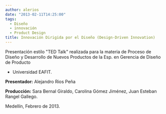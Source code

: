 ```yaml
---
author: alerios
date: "2013-02-11T14:25:00"
tags:
  - Diseño
  - innovación
  - Product Design
title: Innovación Dirigida por el Diseño (Design-Driven Innovation)
---
```


Presentación estilo "TED Talk" realizada para la materia de Proceso de Diseño
y Desarrollo de Nuevos Productos de la Esp. en Gerencia de Diseño de Producto

- Universidad EAFIT.

**Presentador:** Alejandro Rios Peña

**Producción:** Sara Bernal Giraldo, Carolina Gómez Jiménez, Juan Esteban
Rangel Gallego.

Medellín, Febrero de 2013.
